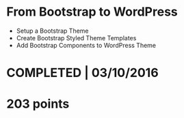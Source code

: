 # From Bootstrap to WordPress
- Setup a Bootstrap Theme
- Create Bootstrap Styled Theme Templates
- Add Bootstrap Components to WordPress Theme

# COMPLETED | 03/10/2016
# 203 points

